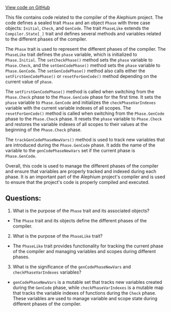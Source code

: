 [View code on GitHub](https://github.com/alephium/alephium/ralph/src/main/scala/org/alephium/ralph/Phase.scala)

This file contains code related to the compiler of the Alephium project. The code defines a sealed trait `Phase` and an object `Phase` with three case objects: `Initial`, `Check`, and `GenCode`. The trait `PhaseLike` extends the `Compiler.State[_]` trait and defines several methods and variables related to the different phases of the compiler.

The `Phase` trait is used to represent the different phases of the compiler. The `PhaseLike` trait defines the `phase` variable, which is initialized to `Phase.Initial`. The `setCheckPhase()` method sets the `phase` variable to `Phase.Check`, and the `setGenCodePhase()` method sets the `phase` variable to `Phase.GenCode`. The `setGenCodePhase()` method also calls either the `setFirstGenCodePhase()` or `resetForGenCode()` method depending on the current value of `phase`.

The `setFirstGenCodePhase()` method is called when switching from the `Phase.Check` phase to the `Phase.GenCode` phase for the first time. It sets the `phase` variable to `Phase.GenCode` and initializes the `checkPhaseVarIndexes` variable with the current variable indexes of all scopes. The `resetForGenCode()` method is called when switching from the `Phase.GenCode` phase to the `Phase.Check` phase. It resets the `phase` variable to `Phase.Check` and restores the variable indexes of all scopes to their values at the beginning of the `Phase.Check` phase.

The `trackGenCodePhaseNewVars()` method is used to track new variables that are introduced during the `Phase.GenCode` phase. It adds the name of the variable to the `genCodePhaseNewVars` set if the current phase is `Phase.GenCode`.

Overall, this code is used to manage the different phases of the compiler and ensure that variables are properly tracked and indexed during each phase. It is an important part of the Alephium project's compiler and is used to ensure that the project's code is properly compiled and executed.
## Questions: 
 1. What is the purpose of the `Phase` trait and its associated objects?
- The `Phase` trait and its objects define the different phases of the compiler.
2. What is the purpose of the `PhaseLike` trait?
- The `PhaseLike` trait provides functionality for tracking the current phase of the compiler and managing variables and scopes during different phases.
3. What is the significance of the `genCodePhaseNewVars` and `checkPhaseVarIndexes` variables?
- `genCodePhaseNewVars` is a mutable set that tracks new variables created during the `GenCode` phase, while `checkPhaseVarIndexes` is a mutable map that tracks the variable indexes of functions during the `Check` phase. These variables are used to manage variable and scope state during different phases of the compiler.
